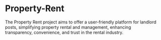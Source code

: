 # Property-Rent
The Property Rent project aims to offer a user-friendly platform for landlord posts, simplifying property rental and management, enhancing transparency, convenience, and trust in the rental industry.
